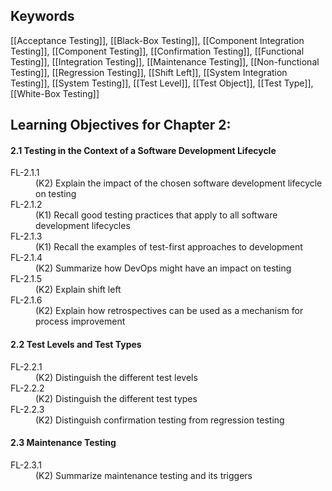 ## Keywords

[[Acceptance Testing]], [[Black-Box Testing]], [[Component Integration Testing]], [[Component Testing]], [[Confirmation Testing]], [[Functional Testing]], [[Integration Testing]], [[Maintenance Testing]], [[Non-functional Testing]], [[Regression Testing]], [[Shift Left]], [[System Integration Testing]], [[System Testing]], [[Test Level]], [[Test Object]], [[Test Type]], [[White-Box Testing]]

## Learning Objectives for Chapter 2:

#### 2.1 Testing in the Context of a Software Development Lifecycle

<dl>
	<dt>FL-2.1.1</dt>
	<dd>(K2) Explain the impact of the chosen software development lifecycle on testing</dd>
	<dt>FL-2.1.2</dt>
	<dd>(K1) Recall good testing practices that apply to all software development lifecycles</dd>
	<dt>FL-2.1.3</dt>
	<dd>(K1) Recall the examples of test-first approaches to development</dd>
	<dt>FL-2.1.4</dt>
	<dd>(K2) Summarize how DevOps might have an impact on testing</dd>
	<dt>FL-2.1.5</dt>
	<dd>(K2) Explain shift left</dd>
	<dt>FL-2.1.6</dt>
	<dd>(K2) Explain how retrospectives can be used as a mechanism for process improvement</dd>
</dl>

#### 2.2 Test Levels and Test Types

<dl>
	<dt>FL-2.2.1</dt>
	<dd>(K2) Distinguish the different test levels</dd>
	<dt>FL-2.2.2</dt>
	<dd>(K2) Distinguish the different test types</dd>
	<dt>FL-2.2.3</dt>
	<dd>(K2) Distinguish confirmation testing from regression testing</dd>
</dl>

#### 2.3 Maintenance Testing

<dl>
	<dt>FL-2.3.1</dt>
	<dd>(K2) Summarize maintenance testing and its triggers</dd>
</dl>